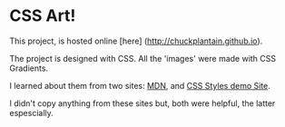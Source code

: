 # CSS Art!

This project, is hosted online [here] (http://chuckplantain.github.io).

The project is designed with CSS. All the 'images' were made with CSS Gradients.

I learned about them from two sites: [MDN](https://developer.mozilla.org/en-US/docs/Web/CSS/linear-gradient), and [CSS Styles demo Site](http://lea.verou.me/css3patterns/#).


I didn't copy anything from these sites but, both were helpful, the latter espescially. 
